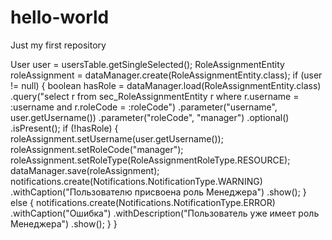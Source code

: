 # hello-world
Just my first repository

User user = usersTable.getSingleSelected();
        RoleAssignmentEntity roleAssignment = dataManager.create(RoleAssignmentEntity.class);
        if (user != null) {
            boolean hasRole = dataManager.load(RoleAssignmentEntity.class)
                    .query("select r from sec_RoleAssignmentEntity r where r.username = :username and r.roleCode = :roleCode")
                    .parameter("username", user.getUsername())
                    .parameter("roleCode", "manager")
                    .optional()
                    .isPresent();
            if (!hasRole) {
                roleAssignment.setUsername(user.getUsername());
                roleAssignment.setRoleCode("manager");
                roleAssignment.setRoleType(RoleAssignmentRoleType.RESOURCE);
                dataManager.save(roleAssignment);
                notifications.create(Notifications.NotificationType.WARNING)
                        .withCaption("Пользователю присвоена роль Менеджера")
                        .show();
            } else {
                notifications.create(Notifications.NotificationType.ERROR)
                        .withCaption("Ошибка")
                        .withDescription("Пользователь уже имеет роль Менеджера")
                        .show();
            }
        }


